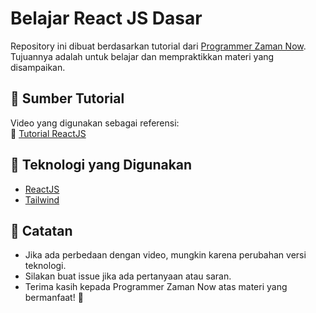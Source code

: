 # Belajar React JS Dasar

Repository ini dibuat berdasarkan tutorial dari [Programmer Zaman Now](https://www.youtube.com/watch?v=yOIO5h3ENIw&t=6167s).  
Tujuannya adalah untuk belajar dan mempraktikkan materi yang disampaikan.

## 🎥 Sumber Tutorial  
Video yang digunakan sebagai referensi:  
🔗 [Tutorial ReactJS](https://www.youtube.com/watch?v=yOIO5h3ENIw&list=PL-CtdCApEFH_VwPz1uy4dMq_BOvZWNuXn)

## 📌 Teknologi yang Digunakan  
- [ReactJS](https://react.dev/)  
- [Tailwind](https://tailwindcss.com/)  

## 📢 Catatan
- Jika ada perbedaan dengan video, mungkin karena perubahan versi teknologi.
- Silakan buat issue jika ada pertanyaan atau saran.
- Terima kasih kepada Programmer Zaman Now atas materi yang bermanfaat! 🙌
